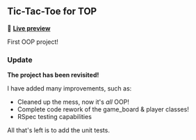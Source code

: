 ## Tic-Tac-Toe for TOP

🔰 [**Live preview**](https://replit.com/@skimgus12/odin-tic-tac-toe#main.rb)

First OOP project!

### Update

**The project has been revisited!**

I have added many improvements, such as:
* Cleaned up the mess, now it's *all* OOP!
* Complete code rework of the game_board & player classes!
* RSpec testing capabilities

All that's left is to add the unit tests.


